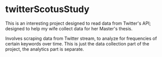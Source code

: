 twitterScotusStudy
==================

This is an interesting project designed to read data from Twitter's API; designed to help my wife collect data for her Master's thesis.  

Involves scraping data from Twitter stream, to analyze for frequencies of certain keywords over time.  This is just the data collection part of the project, the analytics part is separate.

